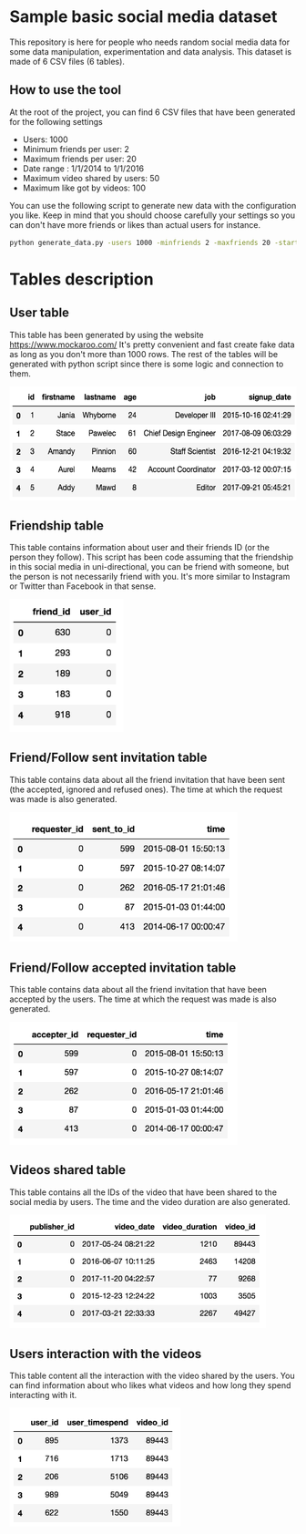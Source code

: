 # Sample basic social media dataset
This repository is here for people who needs random social media data for some data manipulation, experimentation and data analysis.
This dataset is made of 6 CSV files (6 tables).

## How to use the tool
At the root of the project, you can find 6 CSV files that have been generated for the following settings
- Users: 1000
- Minimum friends per user: 2
- Maximum friends per user: 20
- Date range : 1/1/2014 to 1/1/2016
- Maximum video shared by users: 50
- Maximum like got by videos: 100 

You can use the following script to generate new data with the configuration you like. Keep in mind that you should choose carefully your settings so you can don't have more friends or likes than actual users for instance.
```bash
python generate_data.py -users 1000 -minfriends 2 -maxfriends 20 -startdate '1/1/2014 1:00 PM' -enddate '1/1/2016 1:00 PM' -maxvideo 50 -maxlike 100
```

# Tables description

## User table
This table has been generated by using the website https://www.mockaroo.com/
It's pretty convenient and fast create fake data as long as you don't more than 1000 rows.
The rest of the tables will be generated with python script since there is some logic and connection to them. 

<img src="img/users.png" height="200">

## Friendship table
This table contains information about user and their friends ID (or the person they follow). 
This script has been code assuming that the friendship in this social media in uni-directional, you can be friend with someone, but the person is not necessarily friend with you. It's more similar to Instagram or Twitter than Facebook in that sense. 

<img src="img/friendship.png" width="200">

## Friend/Follow sent invitation table
This table contains data about all the friend invitation that have been sent (the accepted, ignored and refused ones).
The time at which the request was made is also generated. 

<img src="img/request_sent.png" width="400">

## Friend/Follow accepted invitation table
This table contains data about all the friend invitation that have been accepted by the users.
The time at which the request was made is also generated. 

<img src="img/request_accepted.png" width="400">

## Videos shared table
This table contains all the IDs of the video that have been shared to the social media by users. 
The time and the video duration are also generated. 

<img src="img/video.png" width="450">

## Users interaction with the videos
This table content all the interaction with the video shared by the users. You can find information about who likes what videos and how long they spend interacting with it. 

<img src="img/interaction_video.png" width="300">
